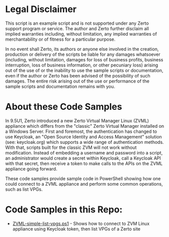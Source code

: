 # Legal Disclaimer
This script is an example script and is not supported under any Zerto support program or service. The author and Zerto further disclaim all implied warranties including, without limitation, any implied warranties of merchantability or of fitness for a particular purpose.

In no event shall Zerto, its authors or anyone else involved in the creation, production or delivery of the scripts be liable for any damages whatsoever (including, without limitation, damages for loss of business profits, business interruption, loss of business information, or other pecuniary loss) arising out of the use of or the inability to use the sample scripts or documentation, even if the author or Zerto has been advised of the possibility of such damages. The entire risk arising out of the use or performance of the sample scripts and documentation remains with you.

# About these Code Samples

In 9.5U1, Zerto introduced a new Zerto Virtual Manager Linux (ZVML) appliance which differs from the "classic" Zerto Virtual Manager installed on a Windows Server. First and foremost, the authentication has changed to use Keycloak, an "Open Source Identity and Access Management" solution (see: keycloak.org) which supports a wide range of authentication methods. With that, scripts built for the classic ZVM will not work without modification. Instead of embedding a username and password into a script, an administrator would create a secret within Keycloak, call a Keycloak API with that secret, then receive a token to make calls to the APIs on the ZVML appliance going forward.

These code samples provide sample code in PowerShell showing how one could connect to a ZVML appliance and perform some common operations, such as list VPGs.

# Code Samples in this Repo:

- [ZVML-simple-list-vpgs.ps1](ZVML-simple-list-vpgs.ps1) - Shows how to connect to ZVM Linux appliance using Keycloak token, then list VPGs of a Zerto site
